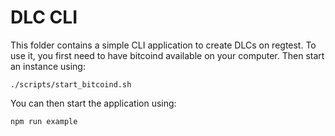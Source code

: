 # DLC CLI

This folder contains a simple CLI application to create DLCs on regtest.
To use it, you first need to have bitcoind available on your computer.
Then start an instance using:

```
./scripts/start_bitcoind.sh
```

You can then start the application using:

```
npm run example
```
